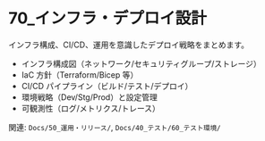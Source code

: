 # 70\_インフラ・デプロイ設計

インフラ構成、CI/CD、運用を意識したデプロイ戦略をまとめます。

- インフラ構成図（ネットワーク/セキュリティグループ/ストレージ）
- IaC 方針（Terraform/Bicep 等）
- CI/CD パイプライン（ビルド/テスト/デプロイ）
- 環境戦略（Dev/Stg/Prod）と設定管理
- 可観測性（ログ/メトリクス/トレース）

関連: `Docs/50_運用・リリース/`, `Docs/40_テスト/60_テスト環境/`
